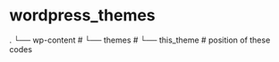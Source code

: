 # wordpress_themes
.
└── wp-content  # 
    └── themes  # 
        └── this_theme  # position of these codes
